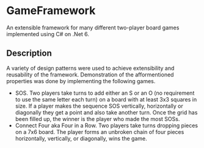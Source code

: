 # GameFramework
An extensible framework for many different two-player board games implemented using C# on .Net 6.

## Description
A variety of design patterns were used to achieve extensibility and reusability of the framework.
Demonstration of the afformentioned properties was done by implementing the following games.

* SOS. Two players take turns to add either an S or an O (no requirement to use the same
letter each turn) on a board with at least 3x3 squares in size. If a player makes the sequence
SOS vertically, horizontally or diagonally they get a point and also take another turn. Once the
grid has been filled up, the winner is the player who made the most SOSs.
* Connect Four aka Four in a Row. Two players take turns dropping pieces on a 7x6 board. The
player forms an unbroken chain of four pieces horizontally, vertically, or diagonally, wins the
game.
